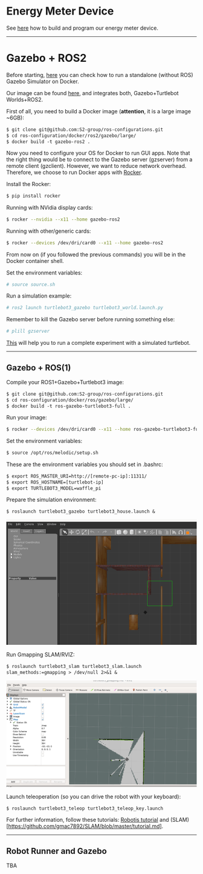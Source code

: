 # Energy Meter Device

See [here](https://github.com/S2-group/ros-configurations/tree/main/meter-arduino) how to build and program our energy meter device.

---

# Gazebo + ROS2

Before starting, [here](https://hub.docker.com/_/gazebo) you can check how to run a standalone (without ROS) Gazebo Simulator on Docker.

Our image can be found [here](https://hub.docker.com/repository/docker/michelalbonico/gazebo-ros2-foxy), and integrates both, Gazebo+Turtlebot Worlds+ROS2. 

First of all, you need to build a Docker image (<b>attention</b>, it is a large image ~6GB):

```
$ git clone git@github.com:S2-group/ros-configurations.git
$ cd ros-configuration/docker/ros2/gazebo/large/
$ docker build -t gazebo-ros2 .
```

Now you need to configure your OS for Docker to run GUI apps. Note that the right thing would be to connect to the Gazebo server (gzserver) from a remote client (gzclient). However, we want to reduce network overhead. Therefore, we choose to run Docker apps with [Rocker](https://github.com/osrf/rocker).

Install the Rocker:
```bash
$ pip install rocker
```

Running with NVidia display cards:
```bash
$ rocker --nvidia --x11 --home gazebo-ros2
```

Running with other/generic cards:
```bash
$ rocker --devices /dev/dri/card0 --x11 --home gazebo-ros2
```

From now on (if you followed the previous commands) you will be in the Docker container shell.

Set the environment variables:

```bash
# source source.sh
```

Run a simulation example:
```bash
# ros2 launch turtlebot3_gazebo turtlebot3_world.launch.py
```

Remember to kill the Gazebo server before running something else:
```bash
# plill gzserver
```

[This](https://emanual.robotis.com/docs/en/platform/turtlebot3/ros2_simulation/) will help you to run a complete experiment with a simulated turtlebot.

----

## Gazebo + ROS(1)

Compile your ROS1+Gazebo+Turtlebot3 image:

```
$ git clone git@github.com:S2-group/ros-configurations.git
$ cd ros-configuration/docker/ros/gazebo/large/
$ docker build -t ros-gazebo-turtlebot3-full .
```

Run your image:

```bash
$ rocker --devices /dev/dri/card0 --x11 --home ros-gazebo-turtlebot3-full
```
Set the environment variables:

```bash
$ source /opt/ros/melodic/setup.sh
```

These are the environment variables you should set in .bashrc:

```
$ export ROS_MASTER_URI=http://[remote-pc-ip]:11311/
$ export ROS_HOSTNAME=[turtlebot-ip]
$ export TURTLEBOT3_MODEL=waffle_pi
```

Prepare the simulation environment:

```
$ roslaunch turtlebot3_gazebo turtlebot3_house.launch &
```

![World house.](../figs/world_house.png)

Run Gmapping SLAM/RVIZ:

```
$ roslaunch turtlebot3_slam turtlebot3_slam.launch slam_methods:=gmapping > /dev/null 2>&1 &
```

![RVIZ.](../figs/rviz.png)

Launch teleoperation (so you can drive the robot with your keyboard):

```
$ roslaunch turtlebot3_teleop turtlebot3_teleop_key.launch
``` 

For further information, follow these tutorials: [Robotis tutorial](https://emanual.robotis.com/docs/en/platform/turtlebot3/simulation/) and (SLAM)[https://github.com/gmac7892/SLAM/blob/master/tutorial.md]. 

----

## Robot Runner and Gazebo

TBA


